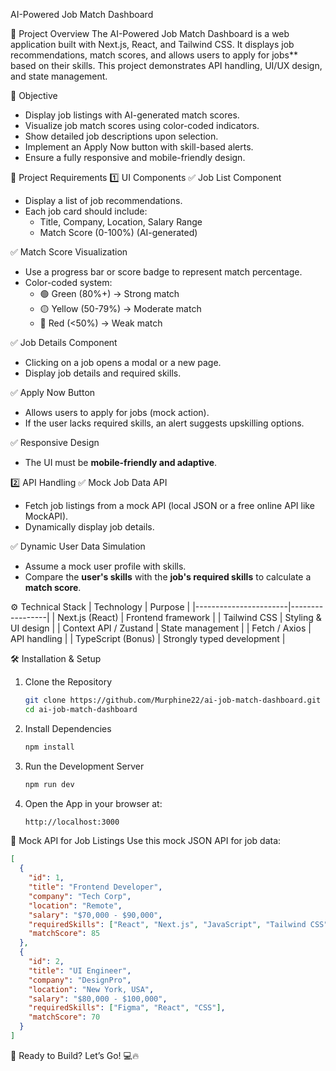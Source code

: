  AI-Powered Job Match Dashboard

 📌 Project Overview
The AI-Powered Job Match Dashboard is a web application built with Next.js, React, and Tailwind CSS. It displays job recommendations, match scores, and allows users to apply for jobs** based on their skills. This project demonstrates API handling, UI/UX design, and state management.

 🎯 Objective
- Display job listings with AI-generated match scores.
- Visualize job match scores using color-coded indicators.
- Show detailed job descriptions upon selection.
- Implement an Apply Now button with skill-based alerts.
- Ensure a fully responsive and mobile-friendly design.

 📜 Project Requirements
 1️⃣ UI Components
✅ Job List Component
- Display a list of job recommendations.
- Each job card should include:
  - Title, Company, Location, Salary Range
  - Match Score (0-100%) (AI-generated)

✅ Match Score Visualization
- Use a progress bar or score badge to represent match percentage.
- Color-coded system:
  - 🟢 Green (80%+) → Strong match
  - 🟡 Yellow (50-79%) → Moderate match
  - 🔴 Red (<50%) → Weak match

✅ Job Details Component
- Clicking on a job opens a modal or a new page.
- Display job details and required skills.

✅ Apply Now Button
- Allows users to apply for jobs (mock action).
- If the user lacks required skills, an alert suggests upskilling options.

✅ Responsive Design
- The UI must be **mobile-friendly and adaptive**.

 2️⃣ API Handling
✅ Mock Job Data API
- Fetch job listings from a mock API (local JSON or a free online API like MockAPI).
- Dynamically display job details.

✅ Dynamic User Data Simulation
- Assume a mock user profile with skills.
- Compare the **user's skills** with the **job's required skills** to calculate a **match score**.

 ⚙️ Technical Stack
| Technology            | Purpose  |
|-----------------------|-----------------|
| Next.js (React)       | Frontend framework |
| Tailwind CSS          | Styling & UI design |
| Context API / Zustand | State management |
| Fetch / Axios         | API handling |
| TypeScript (Bonus)    | Strongly typed development |

 🛠 Installation & Setup
1. Clone the Repository
   ```sh
   git clone https://github.com/Murphine22/ai-job-match-dashboard.git
   cd ai-job-match-dashboard
   ```
2. Install Dependencies
   ```sh
   npm install
   ```
3. Run the Development Server
   ```sh
   npm run dev
   ```
4. Open the App in your browser at:
   ```sh
   http://localhost:3000
   ```

 📡 Mock API for Job Listings
Use this mock JSON API for job data:
```json
[
  {
    "id": 1,
    "title": "Frontend Developer",
    "company": "Tech Corp",
    "location": "Remote",
    "salary": "$70,000 - $90,000",
    "requiredSkills": ["React", "Next.js", "JavaScript", "Tailwind CSS"],
    "matchScore": 85
  },
  {
    "id": 2,
    "title": "UI Engineer",
    "company": "DesignPro",
    "location": "New York, USA",
    "salary": "$80,000 - $100,000",
    "requiredSkills": ["Figma", "React", "CSS"],
    "matchScore": 70
  }
]
```

 🚀 Ready to Build? Let’s Go! 💻🔥

